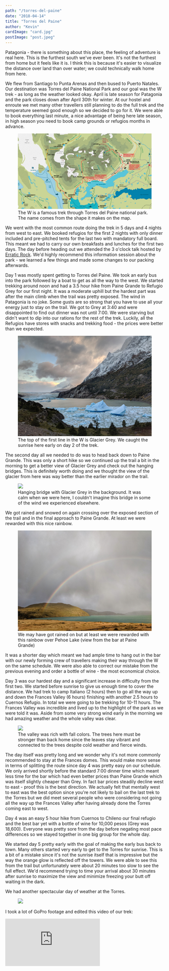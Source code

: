 ```yaml
---
path: "/torres-del-paine"
date: "2018-04-14"
title: "Torres del Paine"
author: "Kevin"
cardImage: "card.jpg"
postImage: "post.jpeg"
---
```


Patagonia - there is something about this place, the feeling of adventure is real here. This is the furthest south we've ever been. It's not the furthest from home but it feels like it is. I think this is because it's easier to visualize the distance over land than over water; we could technically walk home from here.

We flew from Santiago to Punta Arenas and then bused to Puerto Natales. Our destination was Torres del Paine National Park and our goal was the W trek - as long as the weather looked okay. April is late season for Patagonia and the park closes down after April 30th for winter. At our hostel and enroute we met many other travellers still planning to do the full trek and the temperature seemed good enough so we decided to go for it. We were able to book everything last minute, a nice advantage of being here late season, in high season you need to book camp grounds or refugios months in advance.

<figure>
  <img src="map.png"/>
  <figcaption>
    The W is a famous trek through Torres del Paine national park. The name comes from the shape it makes on the map.
  </figcaption>
</figure>

We went with the most common route doing the trek in 5 days and 4 nights from west to east. We booked refugios for the first 2 nights with only dinner included and pre-pitched tents for the last two with mandatory full board. This meant we had to carry our own breakfasts and lunches for the first two days. The day before heading out we attended the 3 o'clock talk hosted by [Erratic Rock](https://www.erraticrock.com/). We'd highly recommend this information session about the park - we learned a few things and made some changes to our packing afterwards.

Day 1 was mostly spent getting to Torres del Paine. We took an early bus into the park followed by a boat to get as all the way to the west. We started trekking around noon and had a 3.5 hour hike from Paine Grande to Refugio Grey for our first night. It was a moderate uphill but the hardest part was after the main climb when the trail was pretty exposed. The wind in Patagonia is no joke. Some gusts are so strong that you have to use all your energy just to stay on the trail. We got to Grey at 3:40 and were disappointed to find out dinner was not until 7:00. We were starving but didn't want to dip into our rations for the rest of the trek. Luckily, all the Refugios have stores with snacks and trekking food - the prices were better than we expected.

<figure>
  <img src="glacier-grey.jpg"/>
  <figcaption>
    The top of the first line in the W is Glacier Grey. We caught the sunrise here early on day 2 of the trek.
  </figcaption>
</figure>

The second day all we needed to do was to head back down to Paine Grande. This was only a short hike so we continued up the trail a bit in the morning to get a better view of Glacier Grey and check out the hanging bridges. This is definitely worth doing and we thought the view of the glacier from here was way better than the earlier mirador on the trail.

<figure>
  <img src="bridge.jpg"/>
  <figcaption>
    Hanging bridge with Glacier Grey in the background. It was calm when we were here, I couldn't imagine this bridge in some of the wind we experienced elsewhere.
  </figcaption>
</figure>

We got rained and snowed on again crossing over the exposed section of the trail and in the final approach to Paine Grande. At least we were rewarded with this nice rainbow.

<figure>
  <img src="rainbow.jpg"/>
  <figcaption>
    We may have got rained on but at least we were rewarded with this rainbow over Pehoe Lake (view from the bar at Paine Grande)
  </figcaption>
</figure>

It was a shorter day which meant we had ample time to hang out in the bar with our newly forming crew of travellers making their way through the W on the same schedule. We were also able to correct our mistake from the previous evening and order a bottle of wine - the most economical choice.

Day 3 was our hardest day and a significant increase in difficulty from the first two. We started before sunrise to give us enough time to cover the distance. We had trek to camp Italiano (2 hours) then to go all the way up and down the Frances Valley (6 hours) finishing with another 2.5 hours to Cuernos Refugio. In total we were going to be trekking for 10-11 hours. The Frances Valley was incredible and lived up to the highlight of the park as we were told it was. Aside from some very strong wind early in the morning we had amazing weather and the whole valley was clear.

<figure>
  <img src="frances-valley.jpg"/>
  <figcaption>
    The valley was rich with fall colors. The trees here must be stronger than back home since the leaves stay vibrant and connected to the trees despite cold weather and fierce winds.
  </figcaption>
</figure>

The day itself was pretty long and we wonder why it's not more commonly recommended to stay at the Frances domes. This would make more sense in terms of splitting the route since day 4 was pretty easy on our schedule. We only arrived shortly before the standard 7:00 dinner time which meant less time for the bar which had even better prices than Paine Grande which was itself slightly cheaper than Grey. In fact bar prices steadily decline west to east - proof this is the best direction. We actually felt that mentally west to east was the best option since you're not likely to bail on the last trek to the Torres but we did meet several people who were considering not going all the way up the Frances Valley after having already done the Torres coming east to west.

Day 4 was an easy 5 hour hike from Cuernos to Chileno our final refugio and the best bar yet with a bottle of wine for 10,000 pesos (Grey was 18,600). Everyone was pretty sore from the day before negating most pace differences so we stayed together in one big group for the whole day.

We started day 5 pretty early with the goal of making the early bus back to town. Many others started very early to get to the Torres for sunrise. This is a bit of a mistake since it's not the sunrise itself that is impressive but the way the orange glow is reflected off the towers. We were able to see this from the trail but unfortunately were about 20 minutes too slow to see the full effect. We'd recommend trying to time your arrival about 30 minutes after sunrise to maximize the view and minimize freezing your butt off waiting in the dark.

We had another spectacular day of weather at the Torres.

<figure>
  <img src="the-torres.jpg"/>
</figure>

I took a lot of GoPro footage and edited this video of our trek:

<div class="video-responsive">
  <iframe frameborder="0" src="https://drive.google.com/file/d/1OPcr3S8FrtbauzD5P3MUG9y3jwDrVbzz5g/preview"></iframe>
</div>
